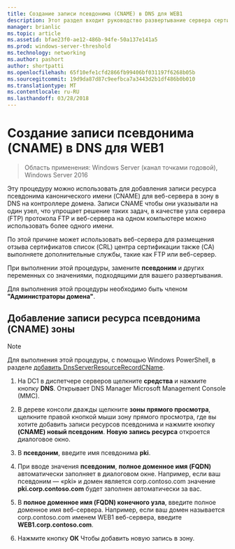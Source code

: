 ```yaml
---
title: Создание записи псевдонима (CNAME) в DNS для WEB1
description: Этот раздел входит руководство развертывание сервера сертификатов для развертывания беспроводных и проводных сетей 802.1 X
manager: brianlic
ms.topic: article
ms.assetid: bfae23f0-ae12-486b-94fe-50a137e141a5
ms.prod: windows-server-threshold
ms.technology: networking
ms.author: pashort
author: shortpatti
ms.openlocfilehash: 65f10efe1cfd2866fb99406bf031197f6268b05b
ms.sourcegitcommit: 19d9da87d87c9eefbca7a3443d2b1df486b0b010
ms.translationtype: MT
ms.contentlocale: ru-RU
ms.lasthandoff: 03/28/2018
---
```

# <a name="create-an-alias-cname-record-in-dns-for-web1"></a>Создание записи псевдонима \(CNAME\) в DNS для WEB1

>Область применения: Windows Server (канал точками годовой), Windows Server 2016

Эту процедуру можно использовать для добавления записи ресурса псевдонима канонического имени \(CNAME\) для веб-сервера в зону в DNS на контроллере домена. Записи CNAME чтобы они указывали на один узел, что упрощает решение таких задач, в качестве узла сервера \(FTP\) протокола FTP и веб-сервера на одном компьютере можно использовать более одного имени.   
  
По этой причине может использовать веб-сервера для размещения отзыва сертификатов список \(CRL\) центра сертификации также \(CA\) выполняете дополнительные службы, такие как FTP или веб-сервер.  
  
При выполнении этой процедуры, замените **псевдоним** и других переменных со значениями, подходящими для вашего развертывания.  
  
Для выполнения этой процедуры необходимо быть членом **"Администраторы домена"**.  
  
## <a name="to-add-an-alias-cname-resource-record-to-a-zone"></a>Добавление записи ресурса псевдонима \(CNAME\) зоны  
  
>[!NOTE]  
>Для выполнения этой процедуры, с помощью Windows PowerShell, в разделе [добавить DnsServerResourceRecordCName](https://technet.microsoft.com/library/jj649894(v=wps.630).aspx).  
  
1.  На DC1 в диспетчере серверов щелкните **средства** и нажмите кнопку **DNS**. Открывает DNS Manager Microsoft Management Console (MMC).  
  
2.  В дереве консоли дважды щелкните **зоны прямого просмотра**, щелкните правой кнопкой мыши зону прямого просмотра, где вы хотите добавить записи ресурсов псевдонима и нажмите кнопку **\(CNAME\) новый псевдоним**. **Новую запись ресурса** откроется диалоговое окно.  
  
3.  В **псевдоним**, введите имя псевдонима **pki**.  
  
4.  При вводе значения **псевдоним**, **полное доменное имя \(FQDN\)** автоматически заполняет в диалоговом окне. Например, если ваш псевдоним — «pki» и домен является corp.contoso.com значение **pki.corp.contoso.com** будет заполнен автоматически за вас.  
  
5.  В **полное доменное имя \(FQDN\) конечного узла**, введите полное доменное имя веб-сервера. Например, если ваш домен называется corp.contoso.com именем WEB1 веб-сервера, введите **WEB1.corp.contoso.com**.  
  
6.  Нажмите кнопку **ОК** Чтобы добавить новую запись в зону.  
  

